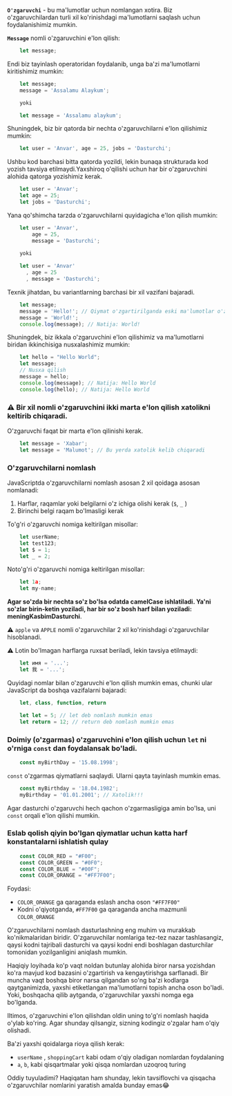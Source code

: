 
**`O'zgaruvchi`** - bu ma'lumotlar uchun nomlangan xotira. Biz o'zgaruvchilardan turli xil ko'rinishdagi ma'lumotlarni saqlash uchun foydalanishimiz mumkin.

**`Message`** nomli o'zgaruvchini e'lon qilish:

```JavaScript
    let message;
```
Endi biz tayinlash operatoridan foydalanib, unga ba'zi ma'lumotlarni kiritishimiz mumkin:

```JavaScript
    let message;
    message = 'Assalamu Alaykum';

    yoki

    let message = 'Assalamu alaykum';
```

Shuningdek, biz bir qatorda bir nechta o'zgaruvchilarni e'lon qilishimiz mumkin:

```JavaScript
    let user = 'Anvar', age = 25, jobs = 'Dasturchi';
```

Ushbu kod barchasi bitta qatorda yozildi, lekin bunaqa strukturada kod yozish tavsiya etilmaydi.Yaxshiroq o'qilishi uchun har bir o'zgaruvchini alohida qatorga yozishimiz kerak.

```JavaScript
    let user = 'Anvar';
    let age = 25;
    let jobs = 'Dasturchi';
```
Yana qo'shimcha tarzda o'zgaruvchilarni quyidagicha e'lon qilish mumkin:
```JavaScript
    let user = 'Anvar',
        age = 25,
        message = 'Dasturchi';
    
    yoki

    let user = 'Anvar'
      , age = 25
      , message = 'Dasturchi';
```
Texnik jihatdan, bu variantlarning barchasi bir xil vazifani bajaradi.

```JavaScript
    let message;
    message = 'Hello!'; // Qiymat o'zgartirilganda eski ma'lumotlar o'zgaruvchidan o'chiriladi.
    message = 'World!'; 
    console.log(message); // Natija: World!
```
Shuningdek, biz ikkala o'zgaruvchini e'lon qilishimiz va ma'lumotlarni biridan ikkinchisiga nusxalashimiz mumkin:
```JavaScript
    let hello = "Hello World";
    let message;
    // Nusxa qilish
    message = hello;
    console.log(message); // Natija: Hello World
    console.log(hello); // Natija: Hello World
```
### ⚠️ Bir xil nomli o'zgaruvchini ikki marta e'lon qilish xatolikni keltirib chiqaradi.

O'zgaruvchi faqat bir marta e'lon qilinishi kerak.

```JavaScript
    let message = 'Xabar';
    let message = 'Malumot'; // Bu yerda xatolik kelib chiqaradi
```

### O'zgaruvchilarni nomlash

JavaScriptda o'zgaruvchilarni nomlash asosan 2 xil qoidaga asosan nomlanadi:
1. Harflar, raqamlar yoki belgilarni o'z ichiga olishi kerak (`$`, `_` )
2. Birinchi belgi raqam bo'lmasligi kerak

To'g'ri o'zgaruvchi nomiga keltirilgan misollar:

```JavaScript
    let userName;
    let test123;
    let $ = 1;
    let _ = 2;
```

Noto'g'ri o'zgaruvchi nomiga keltirilgan misollar:

```JavaScript
    let 1a;
    let my-name;
```

**Agar so'zda bir nechta so'z bo'lsa odatda camelCase ishlatiladi. Ya'ni so'zlar birin-ketin yoziladi, har bir so'z bosh harf bilan yoziladi: meningKasbimDasturchi**.

⚠️ `apple` va `APPLE` nomli o'zgaruvchilar 2 xil ko'rinishdagi o'zgaruvchilar hisoblanadi.

⚠️ Lotin bo'lmagan harflarga ruxsat beriladi, lekin tavsiya etilmaydi:

```JavaScript
    let имя = '...';
    let 我 = '...';
```
Quyidagi nomlar bilan o'zgaruvchi e'lon qilish mumkin emas, chunki ular JavaScript da boshqa vazifalarni bajaradi:

```JavaScript
    let, class, function, return

    let let = 5; // let deb nomlash mumkin emas
    let return = 12; // return deb nomlash mumkin emas
```

### Doimiy (o'zgarmas) o'zgaruvchini e'lon qilish uchun `let` ni o'rniga `const` dan foydalansak bo'ladi.

```JavaScript
    const myBirthDay = '15.08.1998';
```

`const` o'zgarmas qiymatlarni saqlaydi. Ularni qayta tayinlash mumkin emas.

```JavaScript
    const myBirthday = '18.04.1982';
    myBirthday = '01.01.2001'; // Xatolik!!!
```
Agar dasturchi o'zgaruvchi hech qachon o'zgarmasligiga amin bo'lsa, uni `const` orqali e'lon qilishi mumkin.

### Eslab qolish qiyin bo'lgan qiymatlar uchun katta harf konstantalarni ishlatish qulay

```JavaScript
    const COLOR_RED = "#F00";
    const COLOR_GREEN = "#0F0";
    const COLOR_BLUE = "#00F";
    const COLOR_ORANGE = "#FF7F00";
```
Foydasi:

- `COLOR_ORANGE` ga qaraganda eslash ancha oson `"#FF7F00"`
- Kodni o'qiyotganda, `#FF7F00` ga qaraganda ancha mazmunli `COLOR_ORANGE`

O'zgaruvchilarni nomlash dasturlashning eng muhim va murakkab ko'nikmalaridan biridir. O'zgaruvchilar nomlariga tez-tez nazar tashlasangiz, qaysi kodni tajribali dasturchi va qaysi kodni endi boshlagan dasturchilar tomonidan yozilganligini aniqlash mumkin.

Haqiqiy loyihada ko'p vaqt noldan butunlay alohida biror narsa yozishdan ko'ra mavjud kod bazasini o'zgartirish va kengaytirishga sarflanadi. Bir muncha vaqt boshqa biror narsa qilgandan so'ng ba'zi kodlarga qaytganimizda, yaxshi etiketlangan ma'lumotlarni topish ancha oson bo'ladi. Yoki, boshqacha qilib aytganda, o'zgaruvchilar yaxshi nomga ega bo'lganda.

Iltimos, o'zgaruvchini e'lon qilishdan oldin uning to'g'ri nomlash haqida o'ylab ko'ring. Agar shunday qilsangiz, sizning kodingiz o'zgalar ham o'qiy olishadi.

Ba'zi yaxshi qoidalarga rioya qilish kerak:

 - `userName` , `shoppingCart` kabi odam oʻqiy oladigan nomlardan foydalaning
 -   `a`, `b`, kabi qisqartmalar yoki qisqa nomlardan uzoqroq turing

Oddiy tuyuladimi? Haqiqatan ham shunday, lekin tavsiflovchi va qisqacha o'zgaruvchilar nomlarini yaratish amalda bunday emas😂 
